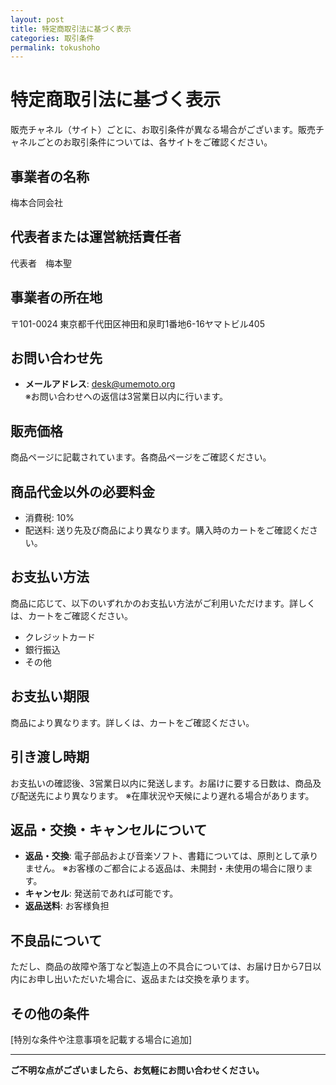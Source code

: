 ```yaml
---
layout: post
title: 特定商取引法に基づく表示
categories: 取引条件
permalink: tokushoho
---
```


# 特定商取引法に基づく表示

販売チャネル（サイト）ごとに、お取引条件が異なる場合がございます。販売チャネルごとのお取引条件については、各サイトをご確認ください。

## 事業者の名称
梅本合同会社

## 代表者または運営統括責任者
代表者　梅本聖

## 事業者の所在地
〒101-0024 東京都千代田区神田和泉町1番地6-16ヤマトビル405

## お問い合わせ先
- **メールアドレス**: desk@umemoto.org  
  ※お問い合わせへの返信は3営業日以内に行います。

## 販売価格
商品ページに記載されています。各商品ページをご確認ください。

## 商品代金以外の必要料金
- 消費税: 10%  
- 配送料: 送り先及び商品により異なります。購入時のカートをご確認ください。 

## お支払い方法
商品に応じて、以下のいずれかのお支払い方法がご利用いただけます。詳しくは、カートをご確認ください。
- クレジットカード
- 銀行振込
- その他

## お支払い期限
商品により異なります。詳しくは、カートをご確認ください。

## 引き渡し時期
お支払いの確認後、3営業日以内に発送します。お届けに要する日数は、商品及び配送先により異なります。
  ※在庫状況や天候により遅れる場合があります。

## 返品・交換・キャンセルについて
- **返品・交換**: 電子部品および音楽ソフト、書籍については、原則として承りません。
  ※お客様のご都合による返品は、未開封・未使用の場合に限ります。  
- **キャンセル**: 発送前であれば可能です。  
- **返品送料**: お客様負担

## 不良品について
ただし、商品の故障や落丁など製造上の不具合については、お届け日から7日以内にお申し出いただいた場合に、返品または交換を承ります。

## その他の条件
[特別な条件や注意事項を記載する場合に追加]

---

**ご不明な点がございましたら、お気軽にお問い合わせください。**
